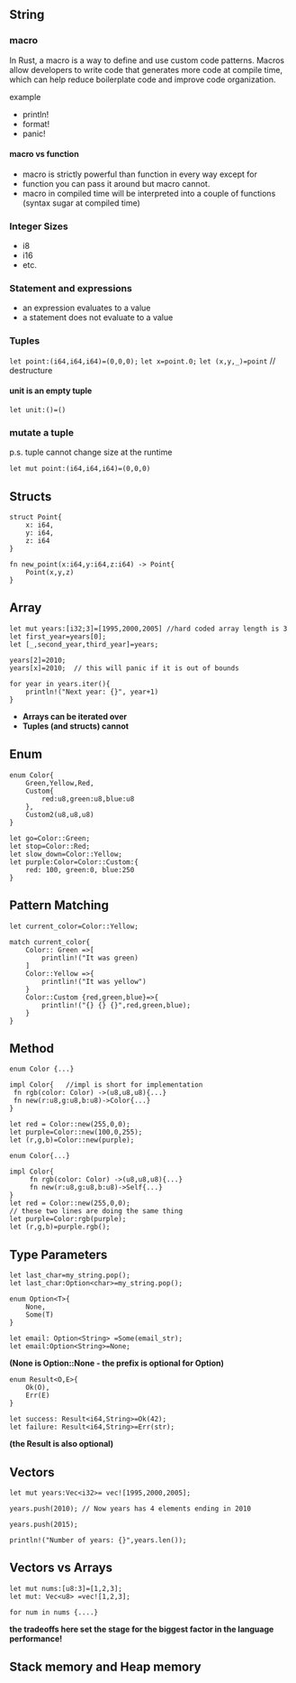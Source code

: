 ## String
### macro
In Rust, a macro is a way to define and use custom code patterns. Macros allow developers to write code that generates more code at compile time, which can help reduce boilerplate code and improve code organization.

example

- println!
- format!
- panic!

#### macro vs function

-  macro is strictly powerful than function in every way except for
-  function you can pass it around but macro cannot.
-  macro in compiled time will be interpreted into a couple of functions (syntax sugar at compiled time)

### Integer Sizes
- i8
-  i16
-  etc.

### Statement and expressions

- an expression evaluates to a value
-  a statement does not evaluate to a value

### Tuples
``` let point:(i64,i64,i64)=(0,0,0); ```
``` let x=point.0; ```
``` let (x,y,_)=point ``` // destructure
#### unit is an empty tuple
``` let unit:()=() ```
### mutate a tuple
p.s. tuple cannot change size at the runtime

```
let mut point:(i64,i64,i64)=(0,0,0)
```
## Structs

```
struct Point{
    x: i64,
    y: i64,
    z: i64
}

fn new_point(x:i64,y:i64,z:i64) -> Point{
    Point(x,y,z)
}
```

## Array

```
let mut years:[i32;3]=[1995,2000,2005] //hard coded array length is 3
let first_year=years[0];
let [_,second_year,third_year]=years;

years[2]=2010;
years[x]=2010;  // this will panic if it is out of bounds

for year in years.iter(){
    println!("Next year: {}", year+1)
}
```
 - **Arrays can be iterated over**
 - **Tuples (and structs) cannot**


## Enum

```
enum Color{
    Green,Yellow,Red,
    Custom{
        red:u8,green:u8,blue:u8
    },
    Custom2(u8,u8,u8)
}

let go=Color::Green;
let stop=Color::Red;
let slow_down=Color::Yellow;
let purple:Color=Color::Custom:{
    red: 100, green:0, blue:250
}
```
## Pattern Matching
```
let current_color=Color::Yellow;

match current_color{
    Color:: Green =>[
        printlin!("It was green)
    ]
    Color::Yellow =>{
        printlin!("It was yellow")
    }
    Color::Custom {red,green,blue}=>{
        printlin!("{} {} {}",red,green,blue);
    }
}
```
## Method

```
enum Color {...}

impl Color{   //impl is short for implementation
 fn rgb(color: Color) ->(u8,u8,u8){...}
 fn new(r:u8,g:u8,b:u8)->Color{...}
}

let red = Color::new(255,0,0);
let purple=Color::new(100,0,255);
let (r,g,b)=Color::new(purple);
```

```
enum Color{...}

impl Color{
     fn rgb(color: Color) ->(u8,u8,u8){...}
     fn new(r:u8,g:u8,b:u8)->Self{...}
}
let red = Color::new(255,0,0);
// these two lines are doing the same thing
let purple=Color:rgb(purple);
let (r,g,b)=purple.rgb();
```
## Type Parameters
```
let last_char=my_string.pop();
let last_char:Option<char>=my_string.pop();

enum Option<T>{
    None,
    Some(T)
}

let email: Option<String> =Some(email_str);
let email:Option<String>=None;
```
**(None is Option::None - the prefix is optional for Option)**

```
enum Result<O,E>{
    Ok(O),
    Err(E)
}

let success: Result<i64,String>=Ok(42);
let failure: Result<i64,String>=Err(str);
```
**(the Result is also optional)**


## Vectors

```
let mut years:Vec<i32>= vec![1995,2000,2005];

years.push(2010); // Now years has 4 elements ending in 2010

years.push(2015);

println!("Number of years: {}",years.len());
```

## Vectors vs Arrays
```
let mut nums:[u8:3]=[1,2,3];
let mut: Vec<u8> =vec![1,2,3];

for num in nums {....}
```

**the tradeoffs here set the stage for the biggest factor in the language performance!**

## Stack memory and Heap memory








